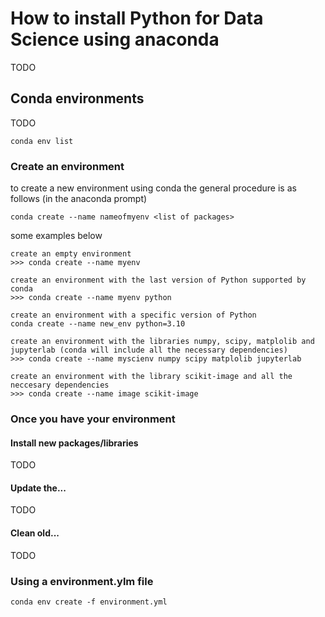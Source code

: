 # How to install Python for Data Science using anaconda



TODO



## Conda environments

TODO

``conda env list``

### Create an environment

to create a new environment using conda the general procedure is as follows (in the anaconda prompt)

``conda create --name nameofmyenv <list of packages>``

some examples below

```
create an empty environment
>>> conda create --name myenv

create an environment with the last version of Python supported by conda
>>> conda create --name myenv python

create an environment with a specific version of Python
conda create --name new_env python=3.10

create an environment with the libraries numpy, scipy, matplolib and jupyterlab (conda will include all the necessary dependencies)
>>> conda create --name myscienv numpy scipy matplolib jupyterlab

create an environment with the library scikit-image and all the neccesary dependencies
>>> conda create --name image scikit-image
```



### Once you have your environment

#### Install new packages/libraries

TODO



#### Update the...

TODO



#### Clean old...

TODO



### Using a environment.ylm file

``conda env create -f environment.yml``



